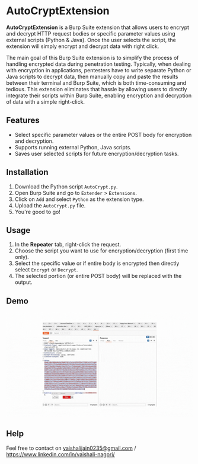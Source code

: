 # AutoCryptExtension

**AutoCryptExtension** is a Burp Suite extension that allows users to encrypt and decrypt HTTP request bodies or specific parameter values using external scripts (Python & Java). Once the user selects the script, the extension will simply encrypt and decrypt data with right click.

The main goal of this Burp Suite extension is to simplify the process of handling encrypted data during penetration testing. Typically, when dealing with encryption in applications, pentesters have to write separate Python or Java scripts to decrypt data, then manually copy and paste the results between their terminal and Burp Suite, which is both time-consuming and tedious. This extension eliminates that hassle by allowing users to directly integrate their scripts within Burp Suite, enabling encryption and decryption of data with a simple right-click.

## Features
- Select specific parameter values or the entire POST body for encryption and decryption.
- Supports running external Python, Java scripts.
- Saves user selected scripts for future encryption/decryption tasks.

## Installation

1. Download the Python script `AutoCrypt.py`.
2. Open Burp Suite and go to `Extender` > `Extensions`.
3. Click on `Add` and select `Python` as the extension type.
4. Upload the `AutoCrypt.py` file.
5. You're good to go!

## Usage

1. In the **Repeater** tab, right-click the request.
2. Choose the script you want to use for encryption/decryption (first time only).
3. Select the specific value or if entire body is encrypted then directly select `Encrypt` or `Decrypt`.
4. The selected portion (or entire POST body) will be replaced with the output.

## Demo
![AutoCrypt Burp Extension Demo](https://github.com/vaishalinagori/AutoCrypt-Burp-Extension/blob/main/DEMO.gif)


## Help

Feel free to contact on vaishalijain0235@gmail.com / https://www.linkedin.com/in/vaishali-nagori/
